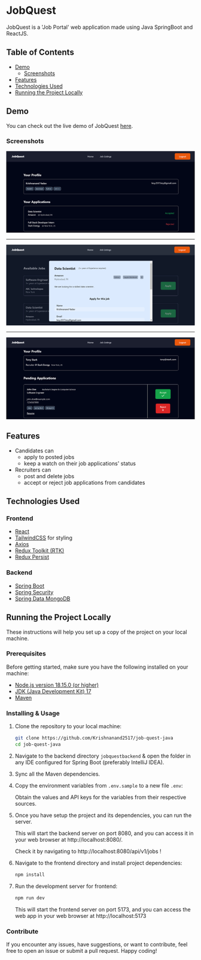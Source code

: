 # JobQuest

JobQuest is a 'Job Portal' web application made using Java SpringBoot and ReactJS.

## Table of Contents

- [Demo](#demo)
  - [Screenshots](#screenshots)
- [Features](#features)
- [Technologies Used](#technologies-used)
- [Running the Project Locally](#running-the-project-locally)

## Demo

You can check out the live demo of JobQuest [here](https://job-quest-client.vercel.app/).

### Screenshots

![](ReadmeImgs/screen-1.png)

---

![](ReadmeImgs/screen-2.png)

---

![](ReadmeImgs/screen-3.png)

## Features

- Candidates can
  - apply to posted jobs
  - keep a watch on their job applications' status
- Recruiters can
  - post and delete jobs
  - accept or reject job applications from candidates

## Technologies Used

### Frontend

- [React](https://react.dev/)
- [TailwindCSS](https://tailwindcss.com/) for styling
- [Axios](https://axios-http.com/docs/intro)
- [Redux Toolkit (RTK)](https://redux-toolkit.js.org/)
- [Redux Persist](https://redux-toolkit.js.org/rtk-query/usage/persistence-and-rehydration)

### Backend

- [Spring Boot](https://spring.io/projects/spring-boot)
- [Spring Security](https://spring.io/projects/spring-security)
- [Spring Data MongoDB](https://spring.io/projects/spring-data-mongodb)

## Running the Project Locally

These instructions will help you set up a copy of the project on your local machine.

### Prerequisites

Before getting started, make sure you have the following installed on your machine:

- [Node.js version 18.15.0 (or higher)](https://nodejs.org)
- [JDK (Java Development Kit) 17](https://www.oracle.com/in/java/technologies/downloads/#java17)
- [Maven](https://maven.apache.org/download.cgi)

### Installing & Usage

1. Clone the repository to your local machine:

   ```bash
   git clone https://github.com/Krishnanand2517/job-quest-java
   cd job-quest-java
   ```

1. Navigate to the backend directory `jobquestbackend` & open the folder in any IDE configured for Spring Boot (preferably IntelliJ IDEA).

1. Sync all the Maven dependencies.

1. Copy the environment variables from `.env.sample` to a new file `.env`:

   Obtain the values and API keys for the variables from their respective sources.

1. Once you have setup the project and its dependencies, you can run the server.

   This will start the backend server on port 8080, and you can access it in your web browser at http://localhost:8080/.

   Check it by navigating to http://localhost:8080/api/v1/jobs !

1. Navigate to the frontend directory and install project dependencies:

   ```bash
   npm install
   ```

1. Run the development server for frontend:

   ```bash
   npm run dev
   ```

   This will start the frontend server on port 5173, and you can access the web app in your web browser at http://localhost:5173

### Contribute

If you encounter any issues, have suggestions, or want to contribute, feel free to open an issue or submit a pull request. Happy coding!

